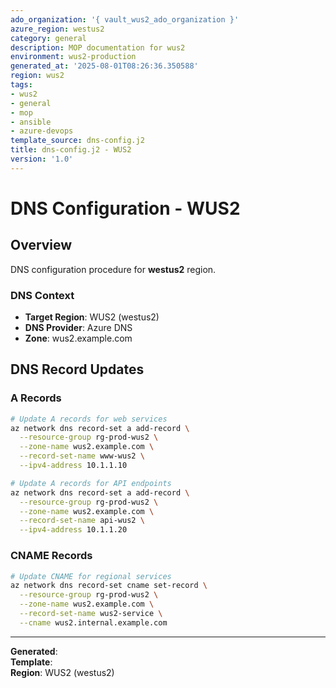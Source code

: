 ```yaml
---
ado_organization: '{ vault_wus2_ado_organization }'
azure_region: westus2
category: general
description: MOP documentation for wus2
environment: wus2-production
generated_at: '2025-08-01T08:26:36.350588'
region: wus2
tags:
- wus2
- general
- mop
- ansible
- azure-devops
template_source: dns-config.j2
title: dns-config.j2 - WUS2
version: '1.0'
---
```



# DNS Configuration - WUS2

## Overview

DNS configuration procedure for **westus2** region.

### DNS Context

- **Target Region**: WUS2 (westus2)
- **DNS Provider**: Azure DNS
- **Zone**: wus2.example.com

## DNS Record Updates

### A Records
```bash
# Update A records for web services
az network dns record-set a add-record \
  --resource-group rg-prod-wus2 \
  --zone-name wus2.example.com \
  --record-set-name www-wus2 \
  --ipv4-address 10.1.1.10

# Update A records for API endpoints
az network dns record-set a add-record \
  --resource-group rg-prod-wus2 \
  --zone-name wus2.example.com \
  --record-set-name api-wus2 \
  --ipv4-address 10.1.1.20
```

### CNAME Records
```bash
# Update CNAME for regional services
az network dns record-set cname set-record \
  --resource-group rg-prod-wus2 \
  --zone-name wus2.example.com \
  --record-set-name wus2-service \
  --cname wus2.internal.example.com
```

---

**Generated**:   
**Template**:   
**Region**: WUS2 (westus2)